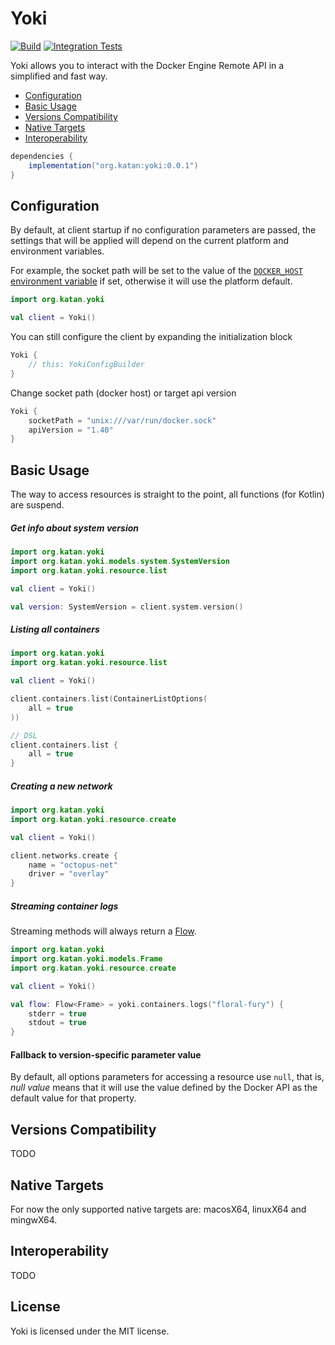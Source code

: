 # Yoki

[![Build](https://github.com/KatanPanel/yoki/actions/workflows/build.yml/badge.svg)](https://github.com/KatanPanel/yoki/actions/workflows/build.yml)
[![Integration Tests](https://github.com/KatanPanel/yoki/actions/workflows/integration-tests.yml/badge.svg)](https://github.com/KatanPanel/yoki/actions/workflows/integration-tests.yml)

Yoki allows you to interact with the Docker Engine Remote API in a simplified and fast way.

* [Configuration](#configuration)
* [Basic Usage](#basic-usage)
* [Versions Compatibility](#versions-compatibility)
* [Native Targets](#native-targets)
* [Interoperability](#interoperability)

```gradle
dependencies {
    implementation("org.katan:yoki:0.0.1")
}
```

## Configuration
By default, at client startup if no configuration parameters are passed, the settings that will be applied will depend on the current platform and environment variables.

For example, the socket path will be set to the value of the [`DOCKER_HOST` environment variable](https://docs.docker.com/compose/reference/envvars/#docker_host) if set, otherwise it will use the platform default.
```kotlin
import org.katan.yoki

val client = Yoki()
```

You can still configure the client by expanding the initialization block
```kotlin
Yoki {
    // this: YokiConfigBuilder
}
```

Change socket path (docker host) or target api version
```kotlin
Yoki {
    socketPath = "unix:///var/run/docker.sock"
    apiVersion = "1.40"
}
```

## Basic Usage
The way to access resources is straight to the point, all functions (for Kotlin) are suspend.

##### Get info about system version

```kotlin
import org.katan.yoki
import org.katan.yoki.models.system.SystemVersion
import org.katan.yoki.resource.list

val client = Yoki()

val version: SystemVersion = client.system.version()
```

##### Listing all containers

```kotlin
import org.katan.yoki
import org.katan.yoki.resource.list

val client = Yoki()

client.containers.list(ContainerListOptions(
    all = true
))

// DSL
client.containers.list {
    all = true
}
```

##### Creating a new network

```kotlin
import org.katan.yoki
import org.katan.yoki.resource.create

val client = Yoki()

client.networks.create {
    name = "octopus-net"
    driver = "overlay"
}
```

##### Streaming container logs
Streaming methods will always return a [Flow](https://kotlinlang.org/docs/flow.html).

```kotlin
import org.katan.yoki
import org.katan.yoki.models.Frame
import org.katan.yoki.resource.create

val client = Yoki()

val flow: Flow<Frame> = yoki.containers.logs("floral-fury") {
    stderr = true
    stdout = true
}
```

#### Fallback to version-specific parameter value
By default, all options parameters for accessing a resource use `null`, that is, *null value* means that it will use the value defined by the Docker API as the default value for that property.

## Versions Compatibility
TODO

## Native Targets
For now the only supported native targets are: macosX64, linuxX64 and mingwX64.

## Interoperability
TODO

## License
Yoki is licensed under the MIT license.